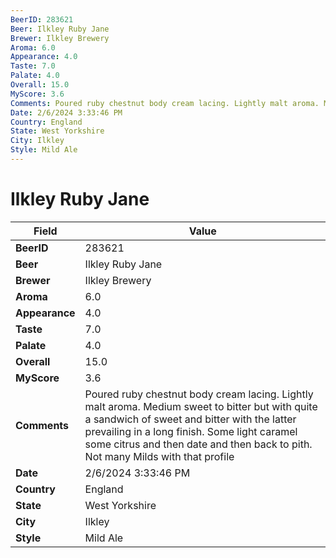 ```yaml
---
BeerID: 283621
Beer: Ilkley Ruby Jane
Brewer: Ilkley Brewery
Aroma: 6.0
Appearance: 4.0
Taste: 7.0
Palate: 4.0
Overall: 15.0
MyScore: 3.6
Comments: Poured ruby chestnut body cream lacing. Lightly malt aroma. Medium sweet to bitter but with quite a sandwich of sweet and bitter with the latter prevailing in a long finish. Some light caramel some citrus and then date and then back to pith. Not many Milds with that profile
Date: 2/6/2024 3:33:46 PM
Country: England
State: West Yorkshire
City: Ilkley
Style: Mild Ale
---
```


# Ilkley Ruby Jane

| Field         | Value |
|---------------|-------|
| **BeerID** | 283621 |
| **Beer** | Ilkley Ruby Jane |
| **Brewer** | Ilkley Brewery |
| **Aroma** | 6.0 |
| **Appearance** | 4.0 |
| **Taste** | 7.0 |
| **Palate** | 4.0 |
| **Overall** | 15.0 |
| **MyScore** | 3.6 |
| **Comments** | Poured ruby chestnut body cream lacing. Lightly malt aroma. Medium sweet to bitter but with quite a sandwich of sweet and bitter with the latter prevailing in a long finish. Some light caramel some citrus and then date and then back to pith. Not many Milds with that profile  |
| **Date** | 2/6/2024 3:33:46 PM |
| **Country** | England |
| **State** | West Yorkshire |
| **City** | Ilkley |
| **Style** | Mild Ale |

